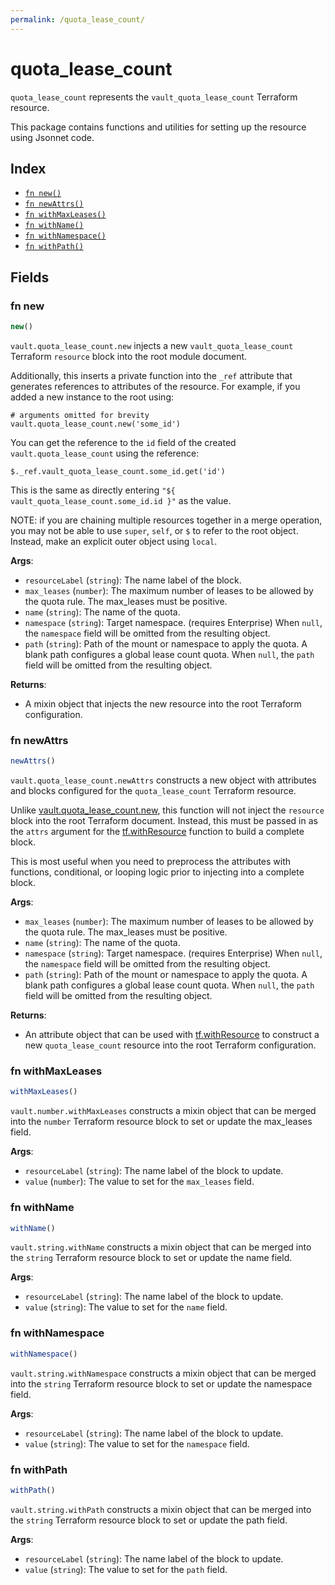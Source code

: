 ```yaml
---
permalink: /quota_lease_count/
---
```


# quota_lease_count

`quota_lease_count` represents the `vault_quota_lease_count` Terraform resource.



This package contains functions and utilities for setting up the resource using Jsonnet code.


## Index

* [`fn new()`](#fn-new)
* [`fn newAttrs()`](#fn-newattrs)
* [`fn withMaxLeases()`](#fn-withmaxleases)
* [`fn withName()`](#fn-withname)
* [`fn withNamespace()`](#fn-withnamespace)
* [`fn withPath()`](#fn-withpath)

## Fields

### fn new

```ts
new()
```


`vault.quota_lease_count.new` injects a new `vault_quota_lease_count` Terraform `resource`
block into the root module document.

Additionally, this inserts a private function into the `_ref` attribute that generates references to attributes of the
resource. For example, if you added a new instance to the root using:

    # arguments omitted for brevity
    vault.quota_lease_count.new('some_id')

You can get the reference to the `id` field of the created `vault.quota_lease_count` using the reference:

    $._ref.vault_quota_lease_count.some_id.get('id')

This is the same as directly entering `"${ vault_quota_lease_count.some_id.id }"` as the value.

NOTE: if you are chaining multiple resources together in a merge operation, you may not be able to use `super`, `self`,
or `$` to refer to the root object. Instead, make an explicit outer object using `local`.

**Args**:
  - `resourceLabel` (`string`): The name label of the block.
  - `max_leases` (`number`): The maximum number of leases to be allowed by the quota rule. The max_leases must be positive.
  - `name` (`string`): The name of the quota.
  - `namespace` (`string`): Target namespace. (requires Enterprise) When `null`, the `namespace` field will be omitted from the resulting object.
  - `path` (`string`): Path of the mount or namespace to apply the quota. A blank path configures a global lease count quota. When `null`, the `path` field will be omitted from the resulting object.

**Returns**:
- A mixin object that injects the new resource into the root Terraform configuration.


### fn newAttrs

```ts
newAttrs()
```


`vault.quota_lease_count.newAttrs` constructs a new object with attributes and blocks configured for the `quota_lease_count`
Terraform resource.

Unlike [vault.quota_lease_count.new](#fn-new), this function will not inject the `resource`
block into the root Terraform document. Instead, this must be passed in as the `attrs` argument for the
[tf.withResource](https://github.com/tf-libsonnet/core/tree/main/docs#fn-withresource) function to build a complete block.

This is most useful when you need to preprocess the attributes with functions, conditional, or looping logic prior to
injecting into a complete block.

**Args**:
  - `max_leases` (`number`): The maximum number of leases to be allowed by the quota rule. The max_leases must be positive.
  - `name` (`string`): The name of the quota.
  - `namespace` (`string`): Target namespace. (requires Enterprise) When `null`, the `namespace` field will be omitted from the resulting object.
  - `path` (`string`): Path of the mount or namespace to apply the quota. A blank path configures a global lease count quota. When `null`, the `path` field will be omitted from the resulting object.

**Returns**:
  - An attribute object that can be used with [tf.withResource](https://github.com/tf-libsonnet/core/tree/main/docs#fn-withresource) to construct a new `quota_lease_count` resource into the root Terraform configuration.


### fn withMaxLeases

```ts
withMaxLeases()
```

`vault.number.withMaxLeases` constructs a mixin object that can be merged into the `number`
Terraform resource block to set or update the max_leases field.



**Args**:
  - `resourceLabel` (`string`): The name label of the block to update.
  - `value` (`number`): The value to set for the `max_leases` field.


### fn withName

```ts
withName()
```

`vault.string.withName` constructs a mixin object that can be merged into the `string`
Terraform resource block to set or update the name field.



**Args**:
  - `resourceLabel` (`string`): The name label of the block to update.
  - `value` (`string`): The value to set for the `name` field.


### fn withNamespace

```ts
withNamespace()
```

`vault.string.withNamespace` constructs a mixin object that can be merged into the `string`
Terraform resource block to set or update the namespace field.



**Args**:
  - `resourceLabel` (`string`): The name label of the block to update.
  - `value` (`string`): The value to set for the `namespace` field.


### fn withPath

```ts
withPath()
```

`vault.string.withPath` constructs a mixin object that can be merged into the `string`
Terraform resource block to set or update the path field.



**Args**:
  - `resourceLabel` (`string`): The name label of the block to update.
  - `value` (`string`): The value to set for the `path` field.
